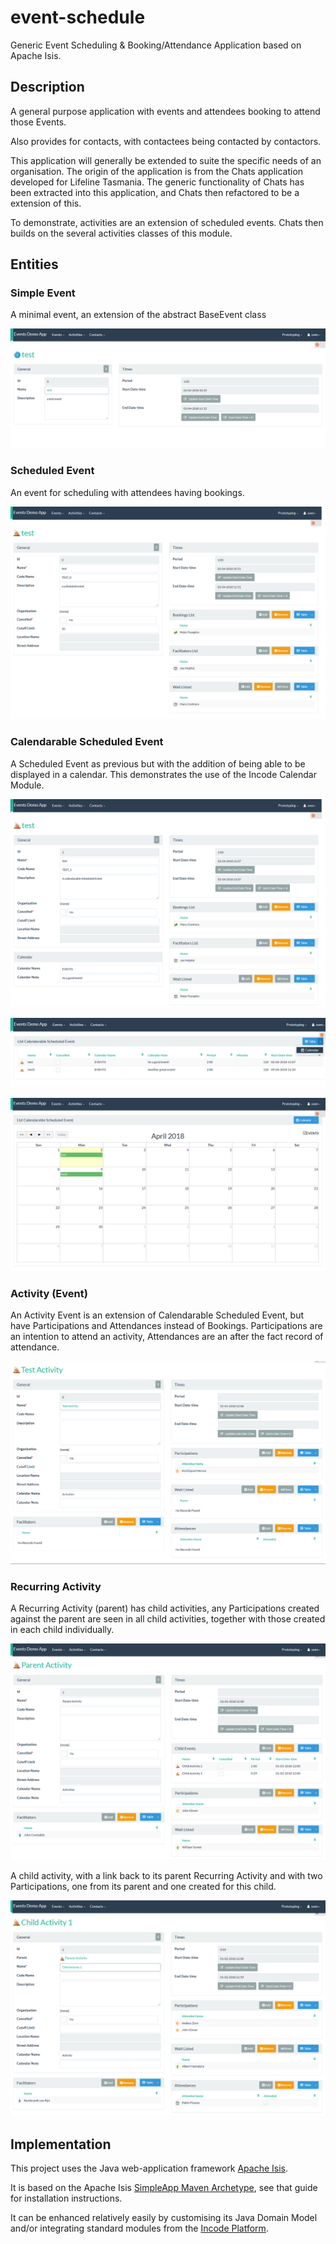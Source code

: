 # event-schedule
Generic Event Scheduling &amp; Booking/Attendance Application based on Apache Isis.

## Description

A general purpose application with events and attendees booking to attend those Events. 

Also provides for contacts, with contactees being contacted by contactors.

This application will generally be extended to suite the specific needs of an organisation. 
The origin of the application is from the Chats application developed for Lifeline Tasmania.
The generic functionality of Chats has been extracted into this application, and Chats then refactored to be a extension of this.

To demonstrate, activities are an extension of scheduled events. Chats then builds on the several activities classes of this module.

## Entities

### Simple Event

A minimal event, an extension of the abstract BaseEvent class

![Simple Event Screen](https://github.com/Stephen-Cameron-Data-Services/event-schedule/raw/master/module-base/images/screen/SimpleEvent.png)

### Scheduled Event

An event for scheduling with attendees having bookings. 

![Scheduled Event Screen](https://github.com/Stephen-Cameron-Data-Services/event-schedule/raw/master/module-base/images/screen/ScheduledEvent.png)

### Calendarable Scheduled Event

A Scheduled Event as previous but with the addition of being able to be displayed in a calendar. This demonstrates the use of the Incode Calendar Module.

![Calendarable Scheduled Event Screen](https://github.com/Stephen-Cameron-Data-Services/event-schedule/raw/master/module-base/images/screen/CalendarableScheduledEvent.png)

![Calendarable Scheduled Events in Tabular View](https://github.com/Stephen-Cameron-Data-Services/event-schedule/raw/master/module-base/images/screen/CalendarableScheduledEventsInTableView.png)

![Calendarable Scheduled Events in Calendar View](https://github.com/Stephen-Cameron-Data-Services/event-schedule/raw/master/module-base/images/screen/CalendarableScheduledEventsInCalendarView.png)

### Activity (Event)

An Activity Event is an extension of Calendarable Scheduled Event, but have Participations and Attendances instead of Bookings. Participations are an intention to attend an activity, Attendances are an after the fact record of attendance.

![Activity Event](https://github.com/Stephen-Cameron-Data-Services/event-schedule/raw/master/module-base/images/screen/ActivityEvent.png)

### Recurring Activity

A Recurring Activity (parent) has child activities, any Participations created against the parent are seen in all child activities, together with those created in each child individually.

![Recurring Activity Event](https://github.com/Stephen-Cameron-Data-Services/event-schedule/raw/master/module-base/images/screen/RecurringActivityEvent.png)

A child activity, with a link back to its parent Recurring Activity and with two Participations, one from its parent and one created for this child.

![Parented Activity Event](https://github.com/Stephen-Cameron-Data-Services/event-schedule/raw/master/module-base/images/screen/ParentedActivityEvent.png)

## Implementation

This project uses the Java web-application framework [Apache Isis](http://isis.apache.org).

It is based on the Apache Isis [SimpleApp Maven Archetype](https://isis.apache.org/guides/ugfun/ugfun.html#_ugfun_getting-started_simpleapp-archetype), see that guide for installation instructions.  

It can be enhanced relatively easily by customising its Java Domain Model and/or integrating standard modules from the [Incode Platform](http://platform.incode.org).



